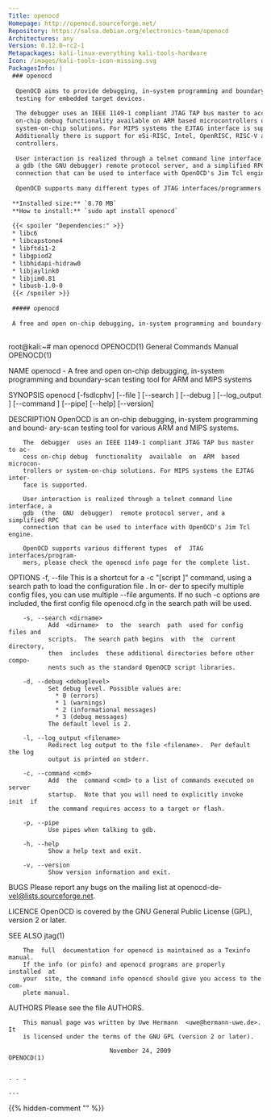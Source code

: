 ```yaml
---
Title: openocd
Homepage: http://openocd.sourceforge.net/
Repository: https://salsa.debian.org/electronics-team/openocd
Architectures: any
Version: 0.12.0~rc2-1
Metapackages: kali-linux-everything kali-tools-hardware 
Icon: /images/kali-tools-icon-missing.svg
PackagesInfo: |
 ### openocd
 
  OpenOCD aims to provide debugging, in-system programming and boundary-scan
  testing for embedded target devices.
   
  The debugger uses an IEEE 1149-1 compliant JTAG TAP bus master to access
  on-chip debug functionality available on ARM based microcontrollers or
  system-on-chip solutions. For MIPS systems the EJTAG interface is supported.
  Additionally there is support for eSi-RISC, Intel, OpenRISC, RISC-V and ARC
  controllers.
   
  User interaction is realized through a telnet command line interface,
  a gdb (the GNU debugger) remote protocol server, and a simplified RPC
  connection that can be used to interface with OpenOCD's Jim Tcl engine.
   
  OpenOCD supports many different types of JTAG interfaces/programmers.
 
 **Installed size:** `8.70 MB`  
 **How to install:** `sudo apt install openocd`  
 
 {{< spoiler "Dependencies:" >}}
 * libc6 
 * libcapstone4 
 * libftdi1-2 
 * libgpiod2 
 * libhidapi-hidraw0 
 * libjaylink0 
 * libjim0.81 
 * libusb-1.0-0 
 {{< /spoiler >}}
 
 ##### openocd
 
 A free and open on-chip debugging, in-system programming and boundary-scan testing tool for ARM and MIPS systems
 
 ```
 root@kali:~# man openocd
 OPENOCD(1)                  General Commands Manual                 OPENOCD(1)
 
 NAME
        openocd  - A free and open on-chip debugging, in-system programming and
        boundary-scan testing tool for ARM and MIPS systems
 
 SYNOPSIS
        openocd [-fsdlcphv] [--file <filename>] [--search  <dirname>]  [--debug
        <debuglevel>]  [--log_output  <filename>]  [--command  <cmd>]  [--pipe]
        [--help] [--version]
 
 DESCRIPTION
        OpenOCD is an  on-chip  debugging,  in-system  programming  and  bound-
        ary-scan testing tool for various ARM and MIPS systems.
 
        The  debugger  uses an IEEE 1149-1 compliant JTAG TAP bus master to ac-
        cess on-chip debug  functionality  available  on  ARM  based  microcon-
        trollers or system-on-chip solutions. For MIPS systems the EJTAG inter-
        face is supported.
 
        User interaction is realized through a telnet command line interface, a
        gdb  (the  GNU  debugger)  remote protocol server, and a simplified RPC
        connection that can be used to interface with OpenOCD's Jim Tcl engine.
 
        OpenOCD supports various different types  of  JTAG  interfaces/program-
        mers, please check the openocd info page for the complete list.
 
 OPTIONS
        -f, --file <filename>
               This is a shortcut for a -c "[script <filename>]" command, using
               a search path to load the configuration file <filename>.  In or-
               der  to  specify  multiple  config  files,  you can use multiple
               --file arguments. If no such -c options are included, the  first
               config file openocd.cfg in the search path will be used.
 
        -s, --search <dirname>
               Add  <dirname>  to  the  search  path  used for config files and
               scripts.  The search path begins  with  the  current  directory,
               then  includes  these additional directories before other compo-
               nents such as the standard OpenOCD script libraries.
 
        -d, --debug <debuglevel>
               Set debug level. Possible values are:
                 * 0 (errors)
                 * 1 (warnings)
                 * 2 (informational messages)
                 * 3 (debug messages)
               The default level is 2.
 
        -l, --log_output <filename>
               Redirect log output to the file <filename>.  Per default the log
               output is printed on stderr.
 
        -c, --command <cmd>
               Add  the  command <cmd> to a list of commands executed on server
               startup.  Note that you will need to explicitly invoke  init  if
               the command requires access to a target or flash.
 
        -p, --pipe
               Use pipes when talking to gdb.
 
        -h, --help
               Show a help text and exit.
 
        -v, --version
               Show version information and exit.
 
 BUGS
        Please   report   any   bugs   on   the  mailing  list  at  openocd-de-
        vel@lists.sourceforge.net.
 
 LICENCE
        OpenOCD is covered by the GNU General Public License (GPL),  version  2
        or later.
 
 SEE ALSO
        jtag(1)
 
        The  full  documentation for openocd is maintained as a Texinfo manual.
        If the info (or pinfo) and openocd programs are properly  installed  at
        your  site, the command info openocd should give you access to the com-
        plete manual.
 
 AUTHORS
        Please see the file AUTHORS.
 
        This manual page was written by Uwe Hermann  <uwe@hermann-uwe.de>.   It
        is licensed under the terms of the GNU GPL (version 2 or later).
 
                                November 24, 2009                    OPENOCD(1)
 ```
 
 - - -
 
---
```

{{% hidden-comment "<!--Do not edit anything above this line-->" %}}

